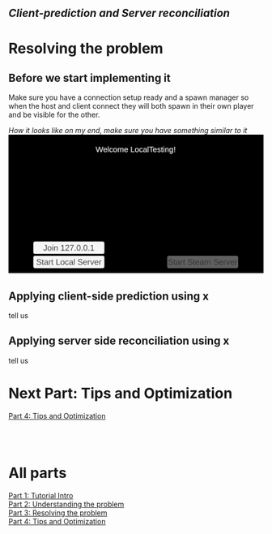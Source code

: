 ## *Client-prediction and Server reconciliation*

# Resolving the problem

## Before we start implementing it
Make sure you have a connection setup ready and a spawn manager so when the host and client connect they will both spawn in their own player and be visible for the other.

*How it looks like on my end, make sure you have something similar to it* <br>
![Spawning Players](images/tutorial_spawn.gif?raw=true)

## Applying client-side prediction using x
tell us

## Applying server side reconciliation using x
tell us

# Next Part: Tips and Optimization
[Part 4: Tips and Optimization](Part_4.md)  <br>

<br> <br>
# All parts
[Part 1: Tutorial Intro](Part_1.md)  <br>
[Part 2: Understanding the problem](Part_2.md)  <br>
[Part 3: Resolving the problem](Part_3.md)  <br>
[Part 4: Tips and Optimization](Part_4.md)
